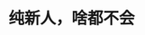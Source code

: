 # 纯新人，啥都不会

<!---
KiSetsuFu-PuLiN/KiSetsuFu-PuLiN is a ✨ special ✨ repository because its `README.md` (this file) appears on your GitHub profile.
You can click the Preview link to take a look at your changes.
--->
